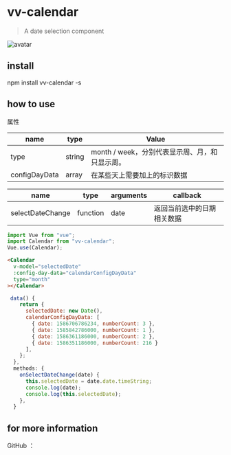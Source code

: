 # vv-calendar

> A date selection component

![avatar](https://img.shields.io/badge/vv--calendar-1.2.7-yellowgreen)

## install

npm install vv-calendar -s

## how to use

属性

| name          | type   | Value                                          |
| ------------- | ------ | ---------------------------------------------- |
| type          | string | month / week，分别代表显示周、月，和只显示周。 |
| configDayData | array  | 在某些天上需要加上的标识数据                   |

| name             | type     | arguments | callback                   |
| ---------------- | -------- | --------- | -------------------------- |
| selectDateChange | function | date      | 返回当前选中的日期相关数据 |

```javascript
import Vue from "vue";
import Calendar from "vv-calendar";
Vue.use(Calendar);
```

```html
<Calendar
  v-model="selectedDate"
  :config-day-data="calendarConfigDayData"
  type="month"
></Calendar>
```
```javascript
 data() {
    return {
      selectedDate: new Date(),
      calendarConfigDayData: [
        { date: 1586706786234, numberCount: 3 },
        { date: 1585842786000, numberCount: 1 },
        { date: 1586361186000, numberCount: 2 },
        { date: 1586351186000, numberCount: 216 }
      ],
    };
  },
  methods: {
    onSelectDateChange(date) {
      this.selectedDate = date.date.timeString;
      console.log(date);
      console.log(this.selectedDate);
    },
  }
```

## for more information

GitHub ：
